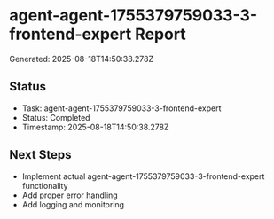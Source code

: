 # agent-agent-1755379759033-3-frontend-expert Report

Generated: 2025-08-18T14:50:38.278Z

## Status
- Task: agent-agent-1755379759033-3-frontend-expert
- Status: Completed
- Timestamp: 2025-08-18T14:50:38.278Z

## Next Steps
- Implement actual agent-agent-1755379759033-3-frontend-expert functionality
- Add proper error handling
- Add logging and monitoring
